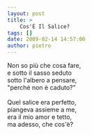 ```yaml
---
layout: post
title: >
    Cos'È Il Salice?
tags: []
date: 2009-02-14 14:57:00
author: pietro
---
```

Non so più che cosa fare,<br/>e sotto il sasso seduto<br/>sotto l'albero a pensare,<br/>"perché non è caduto?"<br/><br/>Quel salice era perfetto,<br/>piangeva assieme a me,<br/>era il mio amor e tetto,<br/>ma adesso, che cos'è?
